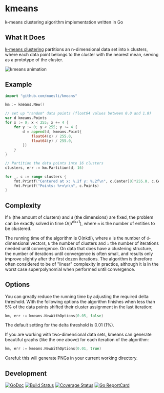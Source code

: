 # kmeans

k-means clustering algorithm implementation written in Go

## What It Does

[k-means clustering](https://en.wikipedia.org/wiki/K-means_clustering) partitions
an n-dimensional data set into `k` clusters, where each data point belongs to the
cluster with the nearest mean, serving as a prototype of the cluster.

![kmeans animation](https://github.com/muesli/kmeans/blob/master/kmeans.gif)

## Example

```go
import "github.com/muesli/kmeans"

km := kmeans.New()

// set up "random" data points (float64 values between 0.0 and 1.0)
var d kmeans.Points
for x := 0; x < 255; x += 4 {
	for y := 0; y < 255; y += 4 {
		d = append(d, kmeans.Point{
			float64(x) / 255.0,
			float64(y) / 255.0,
		})
	}
}

// Partition the data points into 16 clusters
clusters, err := km.Partition(d, 16)

for _, c := range clusters {
	fmt.Printf("Centered at x: %.2f y: %.2f\n", c.Center[0]*255.0, c.Center[1]*255.0)
	fmt.Printf("Points: %+v\n\n", c.Points)
}
```

## Complexity

If `k` (the amount of clusters) and `d` (the dimensions) are fixed, the problem
can be exactly solved in time O(n<sup>dk+1</sup>), where `n` is the number of
entities to be clustered.

The running time of the algorithm is O(nkdi), where `n` is the number of
`d`-dimensional vectors, `k` the number of clusters and `i` the number of
iterations needed until convergence. On data that does have a clustering
structure, the number of iterations until convergence is often small, and
results only improve slightly after the first dozen iterations. The algorithm
is therefore often considered to be of "linear" complexity in practice,
although it is in the worst case superpolynomial when performed until
convergence.

## Options

You can greatly reduce the running time by adjusting the required delta
threshold. With the following options the algorithm finishes when less than 5%
of the data points shifted their cluster assignment in the last iteration:

```go
km, err := kmeans.NewWithOptions(0.05, false)
```

The default setting for the delta threshold is 0.01 (1%).

If you are working with two-dimensional data sets, kmeans can generate
beautiful graphs (like the one above) for each iteration of the algorithm:

```go
km, err := kmeans.NewWithOptions(0.01, true)
```

Careful: this will generate PNGs in your current working directory.

## Development

[![GoDoc](https://godoc.org/github.com/golang/gddo?status.svg)](https://godoc.org/github.com/muesli/kmeans)
[![Build Status](https://travis-ci.org/muesli/kmeans.svg?branch=master)](https://travis-ci.org/muesli/kmeans)
[![Coverage Status](https://coveralls.io/repos/github/muesli/kmeans/badge.svg?branch=master)](https://coveralls.io/github/muesli/kmeans?branch=master)
[![Go ReportCard](http://goreportcard.com/badge/muesli/kmeans)](http://goreportcard.com/report/muesli/kmeans)
